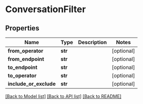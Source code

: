 # ConversationFilter

## Properties
Name | Type | Description | Notes
------------ | ------------- | ------------- | -------------
**from_operator** | **str** |  | [optional] 
**from_endpoint** | **str** |  | [optional] 
**to_endpoint** | **str** |  | [optional] 
**to_operator** | **str** |  | [optional] 
**include_or_exclude** | **str** |  | [optional] 

[[Back to Model list]](../README.md#documentation-for-models) [[Back to API list]](../README.md#documentation-for-api-endpoints) [[Back to README]](../README.md)

